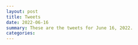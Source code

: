 ```yaml
---
layout: post
title: Tweets
date: 2022-06-16
summary: These are the tweets for June 16, 2022.
categories:
---
```


